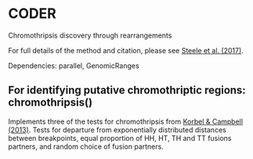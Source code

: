 # CODER
Chromothripsis discovery through rearrangements

For full details of the method and citation, please see [Steele et al. (2017)](https://www.sciencedirect.com/science/article/pii/S1535610819300972).

Dependencies: parallel, GenomicRanges

## For identifying putative chromothriptic regions: chromothripsis()
Implements three of the tests for chromothripsis from [Korbel & Campbell (2013)](http://www.sciencedirect.com/science/article/pii/S0092867413002122). 
Tests for departure from exponentially distributed distances between breakpoints, equal proportion of HH, HT, TH and TT fusions partners, and random choice of fusion partners.

